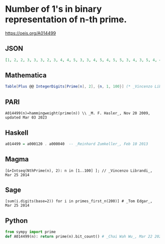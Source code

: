 # Number of 1's in binary representation of n\-th prime\.
https://oeis.org/A014499
## JSON
```JSON
[1, 2, 2, 3, 3, 3, 2, 3, 4, 4, 5, 3, 3, 4, 5, 4, 5, 5, 3, 4, 3, 5, 4, 4, 3, 4, 5, 5, 5, 4, 7, 3, 3, 4, 4, 5, 5, 4, 5, 5, 5, 5, 7, 3, 4, 5, 5, 7, 5, 5, 5, 7, 5, 7, 2, 4, 4, 5, 4, 4, 5, 4, 5, 6, 5, 6, 5, 4, 6, 6, 4, 6, 7, 6, 7, 8, 4, 5, 4, 5, 5, 5, 7, 5, 7, 7, 4, 5, 6, 7, 6, 8, 7, 7, 7, 8, 8, 3, 4]
```
## Mathematica
```Mathematica
Table[Plus @@ IntegerDigits[Prime[n], 2], {n, 1, 100}] (* _Vincenzo Librandi_, Mar 25 2014 *)
```
## PARI
```PARI
A014499(n)=hammingweight(prime(n)) \\ _M. F. Hasler_, Nov 20 2009, updated Mar 03 2023
```
## Haskell
```Haskell
a014499 = a000120 . a000040  -- _Reinhard Zumkeller_, Feb 10 2013
```
## Magma
```Magma
[&+Intseq(NthPrime(n), 2): n in [1..100] ]; // _Vincenzo Librandi_, Mar 25 2014
```
## Sage
```Sage
[sum(i.digits(base=2)) for i in primes_first_n(200)] # _Tom Edgar_, Mar 25 2014
```
## Python
```Python
from sympy import prime
def A014499(n): return prime(n).bit_count() # _Chai Wah Wu_, Mar 22 2023
```
